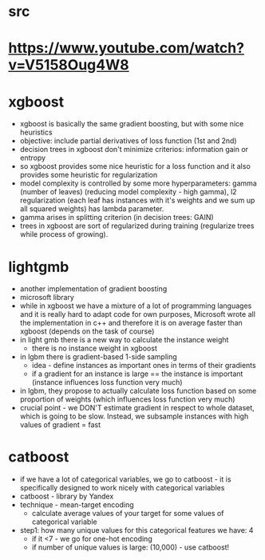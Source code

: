 # src
# https://www.youtube.com/watch?v=V5158Oug4W8

# xgboost
- xgboost is basically the same gradient boosting, but with some nice heuristics
- objective: include partial derivatives of loss function (1st and 2nd)
- decision trees in xgboost don't minimize criterios: information gain or entropy
- so xgboost provides some nice heuristic for a loss function and it also provides some heuristic for regularization
- model complexity is controlled by some more hyperparameters: gamma (number of leaves) (reducing model complexity - high gamma), l2 regularization (each leaf has instances with it's weights and we sum up all squared weights) has lambda parameter.
- gamma arises in splitting criterion (in decision trees: GAIN)
- trees in xgboost are sort of regularized during training (regularize trees while process of growing).

# lightgmb
- another implementation of gradient boosting
- microsoft library
- while in xgboost we have a mixture of a lot of programming languages and it is really hard to adapt code for own purposes, Microsoft wrote all the implementation in c++ and therefore it is on average faster than xgboost (depends on the task of course)
- in light gmb there is a new way to calculate the instance weight
    - there is no instance weight in xgboost
- in lgbm there is gradient-based 1-side sampling
    - idea - define instances as important ones in terms of their gradients
    - if a gradient for an instance is large == the instance is important (instance influences loss function very much)
- in lgbm, they propose to actually calculate loss function based on some proportion of weights (which influences loss function very much)
- crucial point - we DON'T estimate gradient in respect to whole dataset, which is going to be slow. Instead, we subsample instances with high values of gradient = fast

# catboost
- if we have a lot of categorical variables, we go to catboost - it is specifically designed to work nicely with categorical variables
- catboost - library by Yandex
- technique - mean-target encoding
    - calculate average values of your target for some values of categorical variable
- step1: how many unique values for this categorical features we have: 4
    - if it <7 - we go for one-hot encoding
    - if number of unique values is large: (10,000) - use catboost!